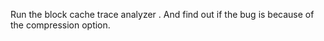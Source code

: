 

Run the block cache trace analyzer .
And find out if the bug is because of the compression option.

